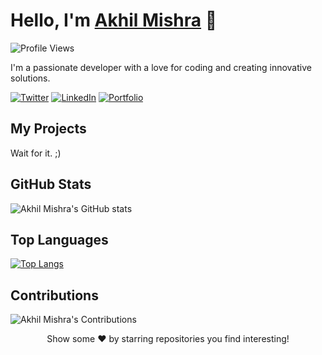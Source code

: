 <!-- Your Name -->
# Hello, I'm [Akhil Mishra](https://yourwebsite.com) 👋

<!-- Visitor Counter -->
![Profile Views](https://komarev.com/ghpvc/?username=akhilmishra210)

<!-- Introduction -->
I'm a passionate developer with a love for coding and creating innovative solutions.

<!-- Social Media Links -->
[![Twitter](https://img.shields.io/badge/twitter-green)](https://twitter.com/your-twitter-handle)
[![LinkedIn](https://img.shields.io/badge/LinkedIn-Connect-blue)](https://www.linkedin.com/in/your-linkedin-profile/)
[![Portfolio](https://img.shields.io/badge/Portfolio-Visit-red)](https://yourwebsite.com)

<!-- Project Showcase -->
## My Projects

Wait for it. ;)

<!-- GitHub Stats -->
## GitHub Stats

![Akhil Mishra's GitHub stats](https://github-readme-stats.vercel.app/api?username=akhilmishra210&show_icons=true&theme=dark)

<!-- Top Languages -->
## Top Languages

[![Top Langs](https://github-readme-stats.vercel.app/api/top-langs/?username=akhilmishra210&layout=compact&theme=dark)](https://github.com/akhilmishra210)

<!-- Contributions -->
## Contributions

![Akhil Mishra's Contributions](https://github-readme-streak-stats.herokuapp.com/?user=akhilmishra210&theme=dark)

<!-- Footer -->
<p align="center">
    Show some ❤️ by starring repositories you find interesting!
</p>
